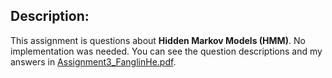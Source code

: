 ## Description:
This assignment is questions about **Hidden Markov Models (HMM)**.  No implementation was needed.  You can see the question descriptions and my answers in [Assignment3_FanglinHe.pdf](Assignment3_FanglinHe.pdf).